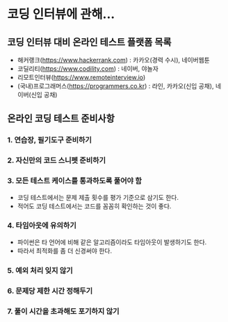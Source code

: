코딩 인터뷰에 관해...
=====================

## 코딩 인터뷰 대비 온라인 테스트 플랫폼 목록
- 해커랭크(https://www.hackerrank.com) : 카카오(경력 수시), 네이버웹툰
- 코딜리티(https://www.codility.com) : 네이버, 야놀자
- 리모트인터뷰(https://www.remoteinterview.io)
- (국내)프로그래머스(https://programmers.co.kr) : 라인, 카카오(신입 공채), 네이버(신입 공채)

## 온라인 코딩 테스트 준비사항

### 1. 연습장, 필기도구 준비하기

### 2. 자신만의 코드 스니펫 준비하기

### 3.  모든 테스트 케이스를 통과하도록 풀어야 함
- 코딩 테스트에서는 문제 제출 횟수를 평가 기준으로 삼기도 한다.
- 적어도 코딩 테스트에서는 코드를 꼼꼼히 확인하는 것이 좋다.

### 4. 타임아웃에 유의하기
- 파이썬은 타 언어에 비해 같은 알고리즘이라도 타임아웃이 발생하기도 한다.
- 따라서 최적화를 좀 더 신경써야 한다.

### 5. 예외 처리 잊지 않기

### 6. 문제당 제한 시간 정해두기

### 7. 풀이 시간을 초과해도 포기하지 않기
